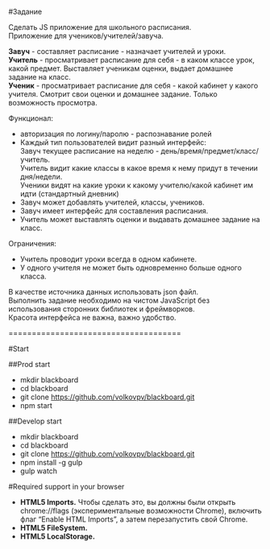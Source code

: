 #Задание  

Сделать JS приложение для школьного расписания.  
Приложение для учеников/учителей/завуча.

**Завуч** - составляет расписание - назначает учителей и уроки.  
**Учитель** - просматривает расписание для себя - в каком классе урок, какой предмет. Выставляет ученикам оценки, выдает домашнее задание на класс.  
**Ученик** - просматривает расписание для себя - какой кабинет у какого учителя. Смотрит свои оценки и домашнее задание. Только возможность просмотра.  

Функционал:  

- авторизация по логину/паролю - распознавание ролей  
- Каждый тип пользователей видит разный интерфейс:   
    Завуч текущее расписание на неделю - день/время/предмет/класс/учитель.  
    Учитель видит какие классы в какое время к нему придут в течении дня/недели.  
    Ученики видят на какие уроки к какому учителю/какой кабинет им идти (стандартный дневник)  
- Завуч может добавлять учителей, классы, учеников.
- Завуч имеет интерфейс для составления расписания.
- Учитель может выставлять оценки и выдавать домашнее задание на класс.

Ограничения:

- Учитель проводит уроки всегда в одном кабинете. 
- У одного учителя не может быть одновременно больше одного класса.

В качестве источника данных использовать json файл.  
Выполнить задание необходимо на чистом JavaScript без использования сторонних библиотек и фреймворков.  
Красота интерфейса не важна, важно удобство.  
  
=====================================
    
#Start  
  
##Prod start  
- mkdir blackboard  
- cd blackboard  
- git clone https://github.com/volkovpv/blackboard.git  
- npm start  
  
##Develop start  
- mkdir blackboard  
- cd blackboard  
- git clone https://github.com/volkovpv/blackboard.git  
- npm install -g gulp  
- gulp watch  
  
#Required support in your browser  
- **HTML5 Imports.** Чтобы сделать это, вы должны были открыть chrome://flags (экспериментальные возможности Chrome), включить флаг “Enable HTML Imports”, а затем перезапустить свой ​​Chrome.  
- **HTML5 FileSystem.** 
- **HTML5 LocalStorage.** 
